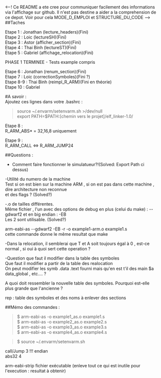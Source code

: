 <--!
Ce README a ete cree pour communiquer facilement des informations via l'affichage sur github. Il n'est pas destine a aider a la comprehension de ce depot.
Voir pour cela MODE_D_EMPLOI et STRUCTURE_DU_CODE
-->
##Taches  

Etape 1 : Jonathan (lecture_headers)(Fini)  
Etape 2 : Loic (lectureSH)(Fini)  
Etape 3 : Astor (afficher_section)(Fini)  
Etape 4 : Thai Binh (lectureST)(Fini)  
Etape 5 : Gabriel (affichage_relocation)(Fini)  

PHASE 1 TERMINEE - Tests example compris  

Etape 6 : Jonathan (renum_section)(Fini)  
Etape 7 : Loic (correctionSymboles)(Fini ?)  
Etape 8-9 : Thai Binh (reimpl_R_ARM)(Fini en théorie)  
Etape 10 : Gabriel  

#A savoir :  
Ajoutez ces lignes dans votre .bashrc :  
> source ~/.envarm/setenvarm.sh >/dev/null  
> export PATH=$PATH:[chemin vers le projet]/elf_linker-1.0/  

Etape 8 :  
R_ARM_ABS* = 32,16,8 uniquement  

Etape 9 :  
R_ARM_CALL <=> R_ARM_JUMP24  

##Questions :
- Comment faire fonctionner le simulatueur?!(Solved: Export Path ci dessus)  


-Utilité du numero de la machine  
Test si on est bien sur la machine ARM , si on est pas dans cette machine , dire architecture non reconnue  
et des flags ? (Solved?)  

-.o de tailles différentes.  
Même fichier , l'un avec des options de debug en plus (celui du make) : --gdwarf2 et en big endian : -EB  
Les 2 sont utilisable. (Solved?)  

arm-eabi-as --gdwarf2  -EB  -r  -o example1-arm.o example1.s  
cette commande donne le même resultat que make  



-Dans la relocation, il semblerai que T et A soit toujours égal à 0 , est-ce normal , si oui à quoi sert cette operation ?  

-Question que faut il modifier dans la table des symboles  
Que faut il modifier a partir de la table des realocation  
On peut modifier les symb .data .text fourni mais qu'en est t'il des main $a data_global , etc.... ?  

A quoi doit ressembler la nouvelle table des symboles. Pourquoi est-elle plus grande que l'ancienne ?  
  
 rep : table des symboles et des noms à enlever des sections

  
  
##Mémo des commandes :    

> $ arm-eabi-as -o example1_as.o example1.s  
> $ arm-eabi-as -o example2_as.o example2.s  
> $ arm-eabi-as -o example3_as.o example3.s  
> $ arm-eabi-as -o example4_as.o example4.s  

> $ source ~/.envarm/setenvarm.sh  

call/Jump 3 !!! endian  
abs32 4  


arm-eabi-strip fichier exécutable (enleve tout ce qui est inutile pour l'execution : resultat à obtenir)

